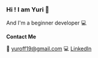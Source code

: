 ### Hi ! I am Yuri 👋
And I'm a beginner developer :computer:

<b> Contact Me </b>

:e-mail: yuroff19@gmail.com
:computer: [LinkedIn](https://www.linkedin.com/in/yuri-katovich/)

<!--
**ykatovich/ykatovich** is a ✨ _special_ ✨ repository because its `README.md` (this file) appears on your GitHub profile.

Here are some ideas to get you started:

- 🔭 I’m currently working on ...
- 🌱 I’m currently learning ...
- 👯 I’m looking to collaborate on ...
- 🤔 I’m looking for help with ...
- 💬 Ask me about ...
- 📫 How to reach me: ...
- 😄 Pronouns: ...
- ⚡ Fun fact: ...
-->
